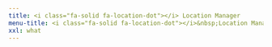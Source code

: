```yaml
---
title: <i class="fa-solid fa-location-dot"></i> Location Manager
menu-title: <i class="fa-solid fa-location-dot"></i>&nbsp;Location Manager
xxl: what
---
```

